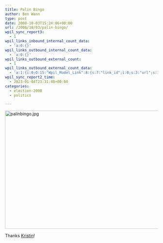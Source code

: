 ```yaml
---
title: Palin Bingo
author: Ben Wann
type: post
date: 2008-10-03T15:24:06+00:00
url: /2008/10/03/palin-bingo/
wpil_sync_report3:
  - 1
wpil_links_inbound_internal_count_data:
  - 'a:0:{}'
wpil_links_outbound_internal_count_data:
  - 'a:0:{}'
wpil_links_outbound_external_count:
  - 1
wpil_links_outbound_external_count_data:
  - 'a:1:{i:0;O:15:"Wpil_Model_Link":8:{s:7:"link_id";i:0;s:3:"url";s:17:"http://xyzant.com";s:4:"host";s:10:"xyzant.com";s:8:"internal";b:0;s:4:"post";N;s:6:"anchor";s:7:"Kristin";s:15:"added_by_plugin";b:0;s:8:"location";s:7:"content";}}'
wpil_sync_report2_time:
  - 2023-01-04T23:31:48+00:00
categories:
  - election-2008
  - politics

---
```

<img decoding="async" loading="lazy" width="520" height="390" alt="palinbingo.jpg" id="image139" src="https://benwann.com/wp-content/uploads/2008/10/palinbingo.jpg" />

Thanks <a target="_blank" href="http://xyzant.com">Kristin</a>!